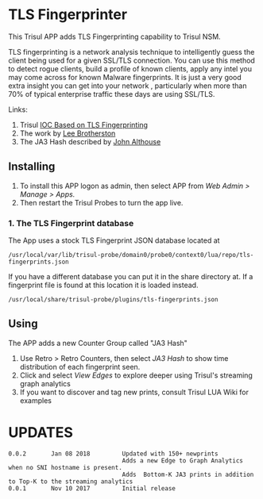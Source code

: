 # TLS Fingerprinter

This Trisul APP adds TLS Fingerprinting capability to Trisul NSM. 

TLS fingerprinting is a network analysis technique to intelligently guess the client being used for a given SSL/TLS connection.  You can use this method to detect rogue clients, build a profile of known clients, apply any intel you may come across for known Malware fingerprints. It is just a very good extra insight you can get into your network , particularly when more than 70% of typical enterprise traffic  these days are using SSL/TLS. 


Links:
1. Trisul [IOC Based on TLS Fingerprinting](https://github.com/trisulnsm/trisul-scripts/tree/master/lua/frontend_scripts/reassembly/ja3)
2. The work by [Lee Brotherston](https://github.com/synackpse/tls-fingerprinting)
3. The JA3 Hash described by [John Althouse](https://github.com/salesforce/ja3) 


## Installing 

1. To install this APP logon as admin, then select APP from _Web Admin > Manage > Apps._
2. Then restart the Trisul Probes to turn the app live.



### 1. The TLS Fingerprint database 

The App uses a stock TLS Fingerprint JSON database located at 

````
/usr/local/var/lib/trisul-probe/domain0/probe0/context0/lua/repo/tls-fingerprints.json 
````

If you have a different database you can put it in the share directory at. If a fingerprint file is found at this location it is loaded instead. 

````
/usr/local/share/trisul-probe/plugins/tls-fingerprints.json 
````

## Using 

The APP adds a new Counter Group called "JA3 Hash"

1. Use Retro > Retro Counters, then select _JA3 Hash_  to show time distribution of each fingerprint seen.
2. Click and select _View Edges_ to explore deeper using Trisul's streaming graph analytics 
3. If you want to discover and tag new prints, consult Trisul LUA Wiki for examples 

UPDATES
=======

````
0.0.2		Jan 08 2018			Updated with 150+ newprints 
                                Adds a new Edge to Graph Analytics when no SNI hostname is present.
								Adds  Bottom-K JA3 prints in addition to Top-K to the streaming analytics 
0.0.1		Nov 10 2017			Initial release 
````


